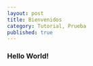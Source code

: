 ```yaml
---
layout: post
title: Bienvenidos
category: Tutorial, Prueba
published: true
---
```

<h3> Hello World!</h3>
